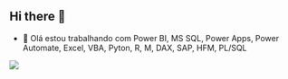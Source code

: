 ## Hi there 👋

- 🔭 Olá estou trabalhando com Power BI, MS SQL, Power Apps, Power Automate, Excel, VBA, Pyton, R, M, DAX, SAP, HFM, PL/SQL


<picture>
  <source
    srcset="https://github-readme-stats.vercel.app/api?username=Lesasouza&show_icons=true&theme=dark"
    media="(prefers-color-scheme: dark)"
  />
  <source
    srcset="https://github-readme-stats.vercel.app/api?username=Lesasouza&show_icons=true"
    media="(prefers-color-scheme: light), (prefers-color-scheme: no-preference)"
  />
  <img src="https://github-readme-stats.vercel.app/api?username=Lesasouza&show_icons=true" />
</picture>
<!--
**Lesasouza/Lesasouza** is a ✨ _special_ ✨ repository because its `README.md` (this file) appears on your GitHub profile.

Here are some ideas to get you started:

- 🔭 Olá estou trabalhando com Power BI, MS SQL, Power Apps, Power Automate, Excel, VBA, Pyton, R, M, DAX, SAP, HFM, PL/SQL
- 🌱 I’m currently learning ...
- 👯 I’m looking to collaborate on ...
- 🤔 I’m looking for help with ...
- 💬 Ask me about ...
- 📫 How to reach me: ...
- 😄 Pronouns: ...
- ⚡ Fun fact: ...
-->
